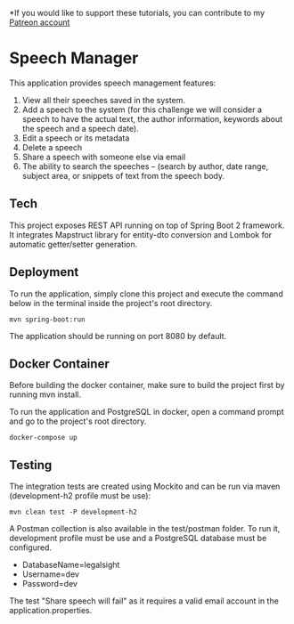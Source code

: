 *If you would like to support these tutorials, you can contribute to my [Patreon account](https://patreon.com/czetsuya)

# Speech Manager

This application provides speech management features:

1. View all their speeches saved in the system.
2. Add a speech to the system (for this challenge we will consider a speech to have the actual text, the author information, keywords about the speech and a speech date).
3. Edit a speech or its metadata
4. Delete a speech
5. Share a speech with someone else via email
6. The ability to search the speeches – (search by author, date range, subject area, or snippets of text from the speech body.

## Tech

This project exposes REST API running on top of Spring Boot 2 framework. It integrates Mapstruct library for entity-dto conversion and Lombok for automatic getter/setter generation.

## Deployment

To run the application, simply clone this project and execute the command below in the terminal inside the project's root directory.

```shell
mvn spring-boot:run
```

The application should be running on port 8080 by default.

## Docker Container

Before building the docker container, make sure to build the project first by running mvn install.

To run the application and PostgreSQL in docker, open a command prompt and go to the project's root directory.

```shell
docker-compose up
```

## Testing

The integration tests are created using Mockito and can be run via maven (development-h2 profile must be use):

```shell
mvn clean test -P development-h2
```

A Postman collection is also available in the test/postman folder. To run it, development profile must be use and a PostgreSQL database must be configured.

- DatabaseName=legalsight
- Username=dev
- Password=dev

The test "Share speech will fail" as it requires a valid email account in the application.properties.
